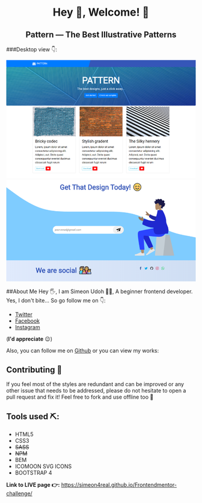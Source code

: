 
# <center> Hey 🙂, Welcome! 👋</center>

## <center>Pattern &mdash; The Best Illustrative Patterns</center>

###Desktop view 👇: 


![Desktop view](images/pattern-desktop.png )



##About Me
Hey 🖐, I am Simeon Udoh 🙋‍♂️, A beginner frontend developer. Yes, I don't bite... So go follow me on 👇: 
+  [Twitter](https://twitter.com/Techviberng)
+   [Facebook](https://facebook.com/Simeon.udoh.71)
+   [Instagram](https://instagram.com/simicode) 

(**I'd appreciate** 😉)

Also,  you can follow me on [Github](https://github.com/simeon4real) or you can view my works: 


## Contributing 🤝
If you feel most of the styles are redundant and can be improved or any other issue that needs to be addressed, please do not hesitate to open a pull request and fix it! Feel free to fork and use offline too 🙌


## Tools used ⛏: 
* HTML5
* CSS3
* ~~SASS~~
* ~~NPM~~
* BEM
* ICOMOON SVG ICONS
* BOOTSTRAP 4 

**Link to LIVE page 👉:** https://simeon4real.github.io/Frontendmentor-challenge/ 



